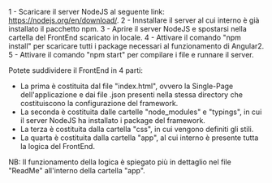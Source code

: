 1 - Scaricare il server NodeJS al seguente link: https://nodejs.org/en/download/.
2 - Innstallare il server al cui interno è già installato il pacchetto npm.
3 - Aprire il server NodeJS e spostarsi nella cartella del FrontEnd scaricato in locale.
4 - Attivare il comando "npm install" per scaricare tutti i package necessari al funzionamento di Angular2.
5 - Attivare il comando "npm start" per compilare i file e runnare il server.

Potete suddividere il FrontEnd in 4 parti:
- La prima è costituita dal file "index.html", ovvero la Single-Page dell'applicazione e dai file .json presenti nella stessa directory che costituiscono la configurazione del framework.
- La seconda è costituita dalle cartelle "node_modules" e "typings", in cui il server NodeJS ha installato i package del framework.
- La terza è costituita dalla cartella "css", in cui vengono definiti gli stili.
- La quarta è costituita dalla cartella "app", al cui interno è presente tutta la logica del FrontEnd.

NB: Il funzionamento della logica è spiegato più in dettaglio nel file "ReadMe" all'interno della cartella "app".
